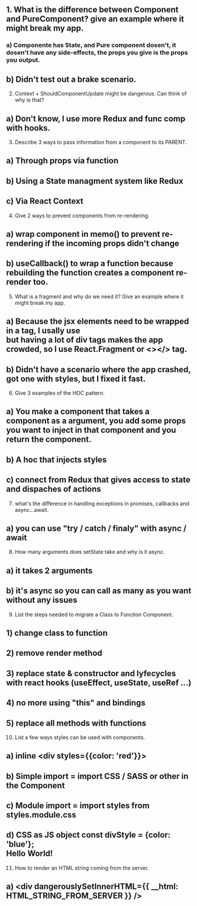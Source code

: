 ## 1. What is the difference between Component and PureComponent? give an example where it might break my app.
### a) Componente has State, and Pure component dosen't, it dosen't have any side-effects, the props you give is the props you output.
## b) Didn't test out a brake scenario.

2. Context + ShouldComponentUpdate might be dangerous. Can think of why is that?
## a) Don't know, I use more Redux and func comp with hooks.

3. Describe 3 ways to pass information from a component to its PARENT.
## a) Through props via function
## b) Using a State managment system like Redux
## c) Via React Context

4. Give 2 ways to prevent components from re-rendering.
## a) wrap component in memo() to prevent re-rendering if the incoming props didn't change
## b) useCallback() to wrap a function because rebuilding the function creates a component re-render too.

5. What is a fragment and why do we need it? Give an example where it might break my app.
## a) Because the jsx elements need to be wrapped in a tag, I usally use <div> but having a lot of div tags makes the app crowded, so I use React.Fragment or <></> tag.
## b) Didn't have a scenario where the app crashed, got one with styles, but I fixed it fast.
  
6. Give 3 examples of the HOC pattern.
## a) You make a component that takes a component as a argument, you add some props you want to inject in that component and you return the component.
## b) A hoc that injects styles
## c) connect from Redux that gives access to state and dispaches of actions

7. what's the difference in handling exceptions in promises, callbacks and async...await.
## a) you can use "try / catch / finaly" with async / await
  
8. How many arguments does setState take and why is it async.
## a) it takes 2 arguments
## b) it's async so you can call as many as you want without any issues

9. List the steps needed to migrate a Class to Function Component.
## 1) change class to function
## 2) remove render method
## 3) replace state & constructor and lyfecycles with react hooks (useEffect, useState, useRef ...)
## 4) no more using "this" and bindings 
## 5) replace all methods with functions

10. List a few ways styles can be used with components.
## a) inline <div styles={{color: 'red'}}></div>
## b) Simple import = import CSS / SASS or other in the Component
## c) Module import = import styles from styles.module.css
## d) CSS as JS object const divStyle = {color: 'blue'};  <div style={divStyle}>Hello World!</div>

11. How to render an HTML string coming from the server.
## a) <div dangerouslySetInnerHTML={{ __html: HTML_STRING_FROM_SERVER }} />
